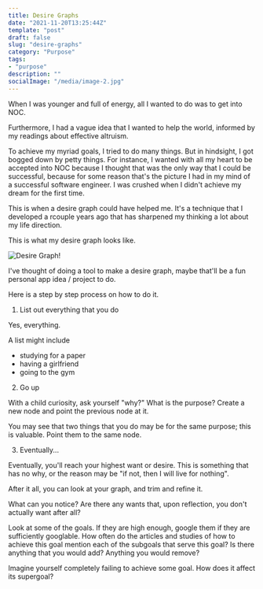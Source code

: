 ```yaml
---
title: Desire Graphs
date: "2021-11-20T13:25:44Z"
template: "post"
draft: false
slug: "desire-graphs"
category: "Purpose"
tags:
- "purpose"
description: ""
socialImage: "/media/image-2.jpg"
---
```


When I was younger and full of energy, all I wanted to do was to get into NOC.

Furthermore, I had a vague idea that I wanted to help the world, informed by my readings about effective altruism.

To achieve my myriad goals, I tried to do many things. But in hindsight, I got bogged down by petty things. For instance,
I wanted with all my heart to be accepted into NOC because I thought that was the only way that I could be successful,
because for some reason that's the picture I had in my mind of a successful software engineer. I was crushed when I
didn't achieve my dream for the first time.

This is when a desire graph could have helped me. It's a technique that I developed a rcouple years ago that has
sharpened my thinking a lot about my life direction.

This is what my desire graph looks like.

![Desire Graph!](/media/desire-graph.jpg)

I've thought of doing a tool to make a desire graph, maybe that'll be a fun personal app idea / project to do.

Here is a step by step process on how to do it.

1. List out everything that you do

Yes, everything.

A list might include
- studying for a paper
- having a girlfriend
- going to the gym

2. Go up

With a child curiosity, ask yourself "why?" What is the purpose? Create a new node and point the previous node at it.

You may see that two things that you do may be for the same purpose; this is valuable. Point them to the same node.

3. Eventually...

Eventually, you'll reach your highest want or desire. This is something that has no why, or the reason may be "if not,
then I will live for nothing".

After it all, you can look at your graph, and trim and refine it.

What can you notice? Are there any wants that, upon reflection, you don't actually want after all?

Look at some of the goals. If they are high enough, google them if they are sufficiently googlable. How often do the
articles and studies of how to achieve this goal mention each of the subgoals that serve this goal? Is there anything
that you would add? Anything you would remove?

Imagine yourself completely failing to achieve some goal. How does it affect its supergoal?


